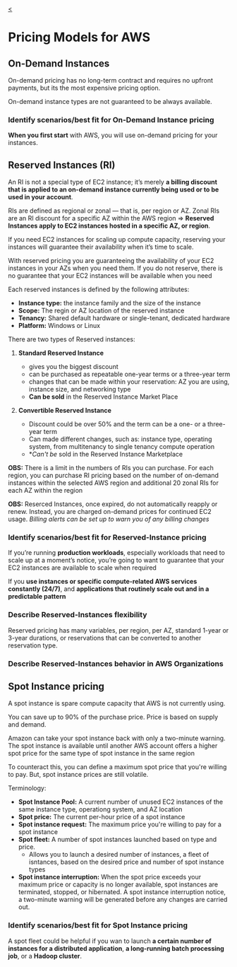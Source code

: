 [<](../README.md)

# Pricing Models for AWS

## On-Demand Instances

On-demand pricing has no long-term contract and requires no upfront payments, but its the most expensive pricing option.

On-demand instance types are not guaranteed to be always available.


### **Identify scenarios/best fit for On-Demand Instance pricing**

**When you first start** with AWS, you will use on-demand pricing for your instances.

## Reserved Instances (RI)

An RI is not a special type of EC2 instance; it’s merely
**a billing discount that is applied to an on-demand instance currently being used or to be used
in your account**. 

RIs are defined as regional or zonal — that is, per region or AZ. Zonal RIs are an RI discount for a specific AZ within the AWS region => **Reserved Instances apply to EC2 instances hosted in a specific AZ, or region**.

If you need EC2 instances for scaling up compute capacity, reserving your instances will guarantee their availability when it’s time to scale.

With reserved pricing you are guaranteeing the availability of your EC2 instances in your AZs when you need them. If you do not reserve, there is no guarantee that your EC2 instances will be available when you need

Each reserved instances is defined by the following attributes:
- **Instance type:** the instance family and the size of the instance
- **Scope:** The regin or AZ location of the reserved instance
- **Tenancy:** Shared default hardware or single-tenant, dedicated hardware
- **Platform:** Windows or Linux

There are two types of Reserved instances:
1. **Standard Reserved Instance** 
     - gives you the biggest discount  
     - can be purchased as repeatable one-year terms or a three-year term
     - changes that can be made within your reservation: AZ you are using, instance size, and networking type
     - **Can be sold** in the Reserved Instance Market Place

2. **Convertible Reserved Instance**
    - Discount could be over 50% and the term can be a one- or a three-year term
    - Can made different changes, such as: instance type, operating system, from multitenancy to single tenancy compute operation
    - **Can't be* sold in the Reserved Instance Marketplace

**OBS:** There is a limit in the numbers of RIs you can purchase. For each region, you can purchase RI pricing based on the number of on-demand instances within the selected AWS region and additional 20 zonal RIs for each AZ within the region

**OBS:** Reserced Instances, once expired, do not automatically reapply or renew. Instead, you are charged on-demand prices for continued EC2 usage. *Billing alerts can be set up to warn you of any billing changes*


### **Identify scenarios/best fit for Reserved-Instance pricing**

If you’re running **production workloads**, especially workloads that need to scale up at a moment’s notice, you’re going to want to guarantee that your EC2 instances
are available to scale when required

If you **use instances or specific compute-related AWS services constantly (24/7)**, and **applications that routinely scale out and in a predictable pattern**




### **Describe Reserved-Instances flexibility**

Reserved pricing has many variables, per region, per AZ, standard 1-year or 3-year durations, or reservations that can be converted to another reservation type.

### **Describe Reserved-Instances behavior in AWS Organizations**


## Spot Instance pricing

A spot instance is spare compute capacity that AWS is not currently using.

You can save up to 90% of the purchase price. Price is based on supply and demand. 

Amazon can take your spot instance back with only a two-minute warning. The spot instance is available until another AWS account offers a higher spot price for the same type of spot instance in the same region

To counteract this, you can define a maximum spot price that you're willing to pay. But, spot instance prices are still volatile. 

Terminology:
- **Spot Instance Pool:** A current number of unused EC2 instances of the same instance type, operationg system, and AZ location
- **Spot price:** The current per-hour price of a spot instance
- **Spot instance request:** The maximum price you're willing to pay for a spot instance
- **Spot fleet:** A number of spot instances launched based on type and price.
  - Allows you to launch a desired number of instances, a fleet of isntances, based on the desired price and number of spot instance types
- **Spot instance interruption:** When the spot price exceeds your maximum price or capacity is no longer available, spot instances are terminated, stopped, or hibernated. A spot instance interruption notice, a two-minute warning will be generated before any changes are carried out.



### **Identify scenarios/best fit for Spot Instance pricing**

A spot fleet could be helpful if you wan to launch **a certain number of instances for a distributed application**, **a long-running batch processing job**, or a **Hadoop cluster**.